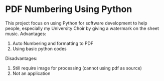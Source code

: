 # PDF Numbering Using Python

This project focus on using Python for software development to help people, especially my University Choir by giving a watermark on the sheet music.
Advantages:
1. Auto Numbering and formatting to PDF
2. Using basic python codes

Disadvantages:
1. Still require image for processing (cannot using pdf as source)
2. Not an application
